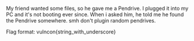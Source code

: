 My friend wanted some files, so he gave me a Pendrive. I plugged it into my PC and it's not booting ever since. When i asked him, he told me he found the Pendrive somewhere. smh don't plugin random pendrives. 

Flag format: vulncon{string_with_underscore}

